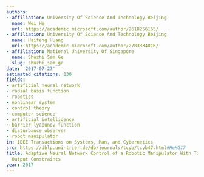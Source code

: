 ```yaml
---
authors:
- affiliation: University Of Science And Technology Beijing
  name: Wei He
  url: https://academic.microsoft.com/author/2618256165/
- affiliation: University Of Science And Technology Beijing
  name: Haifeng Huang
  url: https://academic.microsoft.com/author/2783334016/
- affiliation: National University Of Singapore
  name: Shuzhi Sam Ge
  slug: shuzhi_sam_ge
date: '2017-07-27'
estimated_citations: 130
fields:
- artificial neural network
- radial basis function
- robotics
- nonlinear system
- control theory
- computer science
- artificial intelligence
- barrier lyapunov function
- disturbance observer
- robot manipulator
in: IEEE Transactions on Systems, Man, and Cybernetics
src: https://dblp.uni-trier.de/db/journals/tcyb/tcyb47.html#HeHG17
title: Adaptive Neural Network Control of a Robotic Manipulator With Time-Varying
  Output Constraints
year: 2017
---
```

